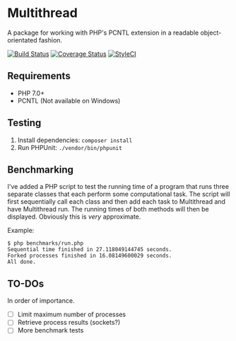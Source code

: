 # Multithread
A package for working with PHP's PCNTL extension in a readable object-orientated
fashion.

[![Build Status](https://travis-ci.org/byrobots/multithread.svg?branch=master)](https://travis-ci.org/byrobots/multithread)
[![Coverage Status](https://coveralls.io/repos/github/byrobots/multithread/badge.svg?branch=master)](https://coveralls.io/github/byrobots/multithread?branch=master)
[![StyleCI](https://styleci.io/repos/102980804/shield?branch=master)](https://styleci.io/repos/102980804)

## Requirements
- PHP 7.0+
- PCNTL (Not available on Windows)

## Testing
1. Install dependencies: `composer install`
2. Run PHPUnit: `./vendor/bin/phpunit`

## Benchmarking
I've added a PHP script to test the running time of a program that runs three
separate classes that each perform some computational task. The script will
first sequentially call each class and then add each task to Multithread and
have Multithread run. The running times of both methods will then be displayed.
Obviously this is *very* approximate.

Example:
```
$ php benchmarks/run.php
Sequential time finished in 27.118049144745 seconds.
Forked processes finished in 16.08149600029 seconds.
All done.
```

## TO-DOs
In order of importance.

- [ ] Limit maximum number of processes
- [ ] Retrieve process results (sockets?)
- [ ] More benchmark tests

